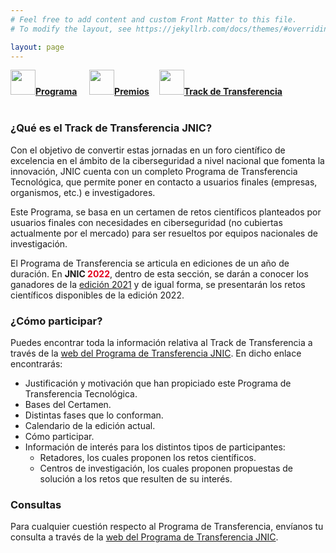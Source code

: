 ```yaml
---
# Feel free to add content and custom Front Matter to this file.
# To modify the layout, see https://jekyllrb.com/docs/themes/#overriding-theme-defaults

layout: page
---
```


<!--
__[Programa]({{site.url}}/programa)__ / [Actividades Sociales]({{site.url}}/actividades-sociales) / [Premios JNIC 2021]({{site.url}}/premios) / [Track de transferencia]({{site.url}}/track-transferencia)
-->
<div class="text-center">
<a href="{{site.url}}/programa"><img src="{{site.url}}/images/IcoPrograma.jpg" class="img-circle" 	width="40" height="40"><strong>Programa</strong></a> &nbsp;&nbsp;&nbsp;
<a href="{{site.url}}/premios"><img src="{{site.url}}/images/IcoPremios.jpg" class="img-circle" 	width="40" height="40"><strong>Premios</strong></a>&nbsp;&nbsp;&nbsp;
<a href="{{site.url}}/track-transferencia" class=""><img src="{{site.url}}/images/IcoTrackTX.jpg" class="img-circle" 	width="40" height="40"><strong>Track de Transferencia</strong></a>
</div><br>


### __¿Qué es el Track de Transferencia JNIC?__

Con el objetivo de convertir estas jornadas en un foro científico de excelencia en el ámbito de la ciberseguridad a nivel nacional que fomenta la innovación, JNIC cuenta con un completo Programa de Transferencia Tecnológica, que permite poner en contacto a usuarios finales (empresas, organismos, etc.) e investigadores.

Este Programa, se basa en un certamen de retos científicos planteados por usuarios finales con necesidades en ciberseguridad (no cubiertas actualmente por el mercado) para ser resueltos por equipos nacionales de investigación.

El Programa de Transferencia se articula en ediciones de un año de duración. En <b>JNIC <span style="color:#e3041e">2022</span></b>, dentro de esta sección, se darán a conocer los ganadores de la [edición 2021](http://2021.jnic.es/) y de igual forma, se presentarán los retos científicos disponibles de la edición 2022.


### __¿Cómo participar?__

Puedes encontrar toda la información relativa al Track de Transferencia a través de la [web del Programa de Transferencia JNIC](http://transferencia.jnic.es/). En dicho enlace encontrarás:

* Justificación y motivación que han propiciado este Programa de Transferencia Tecnológica.
* Bases del Certamen.
* Distintas fases que lo conforman.
* Calendario de la edición actual.
* Cómo participar.
* Información de interés para los distintos tipos de participantes:
	* Retadores, los cuales proponen los retos científicos.
	* Centros de investigación, los cuales proponen propuestas de solución a los retos que resulten de su interés.

### __Consultas__

Para cualquier cuestión respecto al Programa de Transferencia, envíanos tu consulta a través de la [web del Programa de Transferencia JNIC](http://transferencia.jnic.es/).
